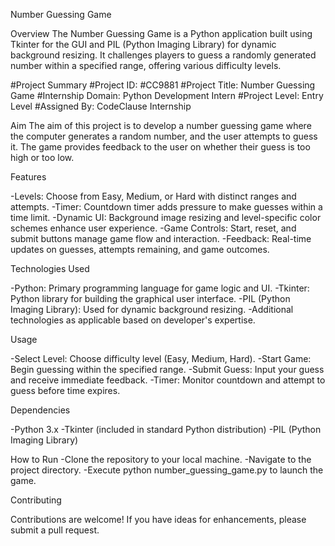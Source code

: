 Number Guessing Game

Overview
The Number Guessing Game is a Python application built using Tkinter for the GUI and PIL (Python Imaging Library) for dynamic background resizing. It challenges players to guess a randomly generated number within a specified range, offering various difficulty levels.

#Project Summary
#Project ID: #CC9881
#Project Title: Number Guessing Game
#Internship Domain: Python Development Intern
#Project Level: Entry Level
#Assigned By: CodeClause Internship

Aim
The aim of this project is to develop a number guessing game where the computer generates a random number, and the user attempts to guess it. The game provides feedback to the user on whether their guess is too high or too low.

Features

-Levels: Choose from Easy, Medium, or Hard with distinct ranges and attempts.
-Timer: Countdown timer adds pressure to make guesses within a time limit.
-Dynamic UI: Background image resizing and level-specific color schemes enhance user experience.
-Game Controls: Start, reset, and submit buttons manage game flow and interaction.
-Feedback: Real-time updates on guesses, attempts remaining, and game outcomes.

Technologies Used

-Python: Primary programming language for game logic and UI.
-Tkinter: Python library for building the graphical user interface.
-PIL (Python Imaging Library): Used for dynamic background resizing.
-Additional technologies as applicable based on developer's expertise.

Usage

-Select Level: Choose difficulty level (Easy, Medium, Hard).
-Start Game: Begin guessing within the specified range.
-Submit Guess: Input your guess and receive immediate feedback.
-Timer: Monitor countdown and attempt to guess before time expires.

Dependencies

-Python 3.x
-Tkinter (included in standard Python distribution)
-PIL (Python Imaging Library)

How to Run
-Clone the repository to your local machine.
-Navigate to the project directory.
-Execute python number_guessing_game.py to launch the game.

Contributing

Contributions are welcome! If you have ideas for enhancements, please submit a pull request.
